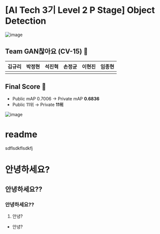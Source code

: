 # \[AI Tech 3기 Level 2 P Stage\] Object Detection
![image](https://user-images.githubusercontent.com/57162812/162612834-59a7c3ee-4e71-4929-881d-3dbc6bc2e1c0.png)

## Team GAN찮아요 (CV-15) 🎈

김규리|박정현|석진혁|손정균|이현진|임종현|
:-:|:-:|:-:|:-:|:-:|:-:|
|||||

## Final Score 🏅

- Public mAP 0.7006 → Private mAP **0.6836**
- Public 11위 → Private **11위**

![image](https://user-images.githubusercontent.com/57162812/162613718-c2a7bd73-774f-4d7f-a8d0-672ec731680c.png)


# readme

sdflsdkflsdkfj

# 안녕하세요?

## 안녕하세요??

### 안녕하세요??

1. 안녕?

- 안녕?
